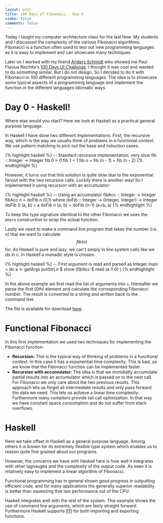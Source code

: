 ```yaml
---
layout: post
title: 100 Days of Fibonacci - Day 0
video: false
comments: false
---
```


Today I taught my computer architecture class for the last time.
My students and I discussed the complexity of the various Fibonacci
algorithms. Fibonacci is a function often used to test out new
programming languages as it is easy to implement and can showcase
many techniques.

Later on I worked with my friend
[Anders Schmidt](http://www.andersschmidt.com/) who showed me 
Paul Flavius Nechita's [100 Days UI Challenge](http://www.100daysui.com/).
I thought it was cool and wanted to do something similar. But
I do not design. So I decided to do it with Fibonacci
in 100 different programming languages. The idea is to showcase
some typical aspects of a programming language and implement the
function in the different languages idiomatic ways.

# Day 0 - Haskell!
Where else would you start? Here we look at Haskell as a practical
general purpose language.

In Haskell I have done two different implementations. First, the
recursive way, which is the way we usually think of problems in
a functional context. We use pattern matching to pick out the
base and induction cases.

{% highlight haskell %}
-- Standard recursive implementation, very slow
fib :: Integer -> Integer
fib 0 = 0
fib 1 = 1
fib n = fib (n - 1) + fib (n - 2)
{% endhighlight %}

However, it turns out that this solution is quite slow due to the
exponential fanout with the two recursive calls.
Luckily there is another way! So I implemented it using recursion
with an accumulator:

{% highlight haskell %}
-- Using an accumulator
fibAcc :: Integer -> Integer
fibAcc n = doFib n (0,1)
    where
        doFib :: Integer -> (Integer, Integer) -> Integer
        doFib 0 (a, b) = a
        doFib n (a, b) = doFib (n-1) (a+b, a)
{% endhighlight %}

To keep the type signature identical to the other Fibonacci
we uses the `ẁhere` construction to wrap the actual function.

Lastly we need to make a command line program that takes the number (i.e. _n_)
that we want to calculate $$ fib(n) $$ for. As Haskell is pure and lazy, we
can't simply in line system calls like we do in c. In Haskell a monadic
style is chosen.

{% highlight haskell %}
-- First argument is read and parsed as Integer
main = do
    a <- getArgs
    putStrLn $ show (fibAcc $ read (a !! 0) )
{% endhighlight %}

In the above example we first read the list of arguments into
`a`, thereafter we parse the first (0th) element and calculate
the corresponding Fibonacci number. The result is converted
to a string and written back to the command line.

The file is available for download
[here](https://github.com/madsbuch/snippets/blob/master/fibonacci/Fib.hs). 

# Functional Fibonacci
In this first implementation we used two techniques for implementing
the Fibonacci function:

* __Recursion:__ This is the typical way of thinking of problems in a
  functional context. In this case it has a exponential
  time complexity. This is bad, as we know that the Fibonacci
  function can be implemented faster.
* __Recursion with accumulator:__ The idea is that we immidiatly
  accumulate partial results into an accumulator which is passed
  on to the next call.
  For Fibonacci we only care about the two
  previous results. This approach lets us forget all intermediate
  results and only pass forward the
  data we need. This lets us achieve a linear time complexity.
  Furthermore many compilers provide tail call optimization. In
  that way we have constant space consumption and do not suffer from
  stack overflows.

# Haskell
Here we take offset in Haskell as a general purpose language.
Among others it is known for its extremely flexible type
system which enables us to reason quite fine grained about our
programs.

However, the concerns we have with Haskell here is how well
it integrates with other lagnauges and the complexity of the output
code. As seen it is relatively easy to implement a linear
algorithm of Fibonacci.

Functional programming has in general
shown good progress in outputting efficient code, and for many
applications the generally superior readability is better
than squeezing that last performance out of the CPU.

Haskell integrates well with the rest of the system. This
example shows the use of command line arguments, which are fairly
straight forward. Furthermore Haskell supports
[FFI](https://en.wikipedia.org/wiki/Foreign_function_interface) for
both importing and exporting functions.
